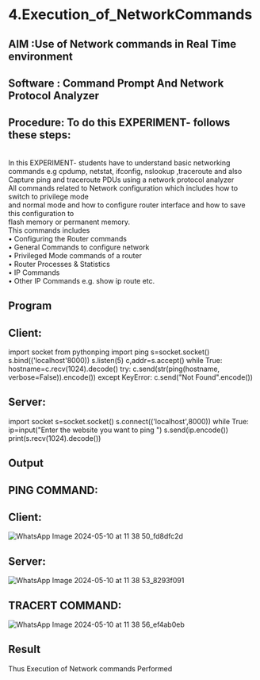 # 4.Execution_of_NetworkCommands
## AIM :Use of Network commands in Real Time environment
## Software : Command Prompt And Network Protocol Analyzer
## Procedure: To do this EXPERIMENT- follows these steps:
<BR>
In this EXPERIMENT- students have to understand basic networking commands e.g cpdump, netstat, ifconfig, nslookup ,traceroute and also Capture ping and traceroute PDUs using a network protocol analyzer 
<BR>
All commands related to Network configuration which includes how to switch to privilege mode
<BR>
and normal mode and how to configure router interface and how to save this configuration to
<BR>
flash memory or permanent memory.
<BR>
This commands includes
<BR>
• Configuring the Router commands
<BR>
• General Commands to configure network
<BR>
• Privileged Mode commands of a router 
<BR>
• Router Processes & Statistics
<BR>
• IP Commands
<BR>
• Other IP Commands e.g. show ip route etc.
<BR>

## Program
## Client:

import socket 
from pythonping import ping 
s=socket.socket() 
s.bind(('localhost'8000)) 
s.listen(5) 
c,addr=s.accept() 
while True: 
    hostname=c.recv(1024).decode() 
    try: 
        c.send(str(ping(hostname, verbose=False)).encode()) 
    except KeyError: 
        c.send("Not Found".encode())

## Server:

import socket 
s=socket.socket() 
s.connect(('localhost',8000)) 
while True: 
    ip=input("Enter the website you want to ping ") 
    s.send(ip.encode()) 
    print(s.recv(1024).decode())


## Output
## PING COMMAND:
## Client:
![WhatsApp Image 2024-05-10 at 11 38 50_fd8dfc2d](https://github.com/srrihaari/4.Execution_of_NetworkCommends/assets/145550674/253eecae-b2ee-442d-adff-3aaec22676d0)

## Server:
![WhatsApp Image 2024-05-10 at 11 38 53_8293f091](https://github.com/srrihaari/4.Execution_of_NetworkCommends/assets/145550674/80817914-e09f-48d5-9ada-d24078d0e1fe)

## TRACERT COMMAND:
![WhatsApp Image 2024-05-10 at 11 38 56_ef4ab0eb](https://github.com/srrihaari/4.Execution_of_NetworkCommends/assets/145550674/6eea6574-cd9c-45c9-810d-9c5926582f5e)



## Result
Thus Execution of Network commands Performed
